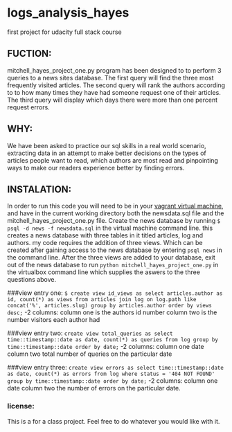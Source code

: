 # logs_analysis_hayes
first project for udacity full stack course 

## FUCTION:
mitchell_hayes_project_one.py program has been designed to to perform 3 queries to a news sites database.
The first query will find the three most frequently visited articles.
The second query will rank the authors according to to how many times they have had someone request one of their articles.
The third query will display which days there were more than one percent request errors.

## WHY:
We have been asked to practice our sql skills in a real world scenario, extracting
data in an attempt to make better decisions on the types of articles people want to read,
which authors are most read and pinpointing ways to make our readers experience better by finding
errors.

## INSTALATION:
In order to run this code you will need to be in your [vagrant virtual machine](https://www.vagrantup.com/docs/virtualbox/), and have in the current working directory both the newsdata.sql file and the mitchell_hayes_project_one.py file.
Create the news database by running `$ psql -d news -f newsdata.sql` in the virtual machine
command line. this creates a news database with three tables in it titled articles, log and authors.
my code requires the addition of three views. Which can be created after gaining access to the news
database by entering `psql news` in the command line. After the three views are added to your database, exit out of the news database to run `python mitchell_hayes_project_one.py` in the virtualbox command line which supplies the aswers to the three questions above. 

###view entry one:
`$ create view id_views as
select articles.author as id, count(*) as views
from articles join log on log.path like concat('%', articles.slug)
group by articles.author
order by views desc;`
-2 columns: column one is the authors id number
            column two is the number visitors each author had

###view entry two:
`create view total_queries as
select time::timestamp::date as date, count(*) as queries
from log
group by time::timestamp::date
order by date;`
-2 columns: column one date
            column two total number of queries on the particular date

###view entry three:
`create view errors as
select time::timestamp::date as date, count(*) as errors
from log
where status = '404 NOT FOUND'
group by time::timestamp::date
order by date;`
-2 columns: column one date
            column two the number of errors on the particular date.

### license:
This is a for a class project. Feel free to do whatever you would like with it.

